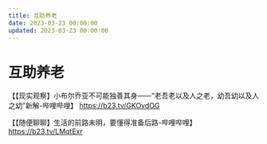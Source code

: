 ```yaml
---
title: 互助养老
date: 2023-03-23 00:00:00
updated: 2023-03-23 00:00:00
---
```


# 互助养老

【【现实观察】小布尔乔亚不可能独善其身——“老吾老以及人之老，幼吾幼以及人之幼”新解-哔哩哔哩】 https://b23.tv/GKOvdOG

【【随便聊聊】生活的前路未明，要懂得准备后路-哔哩哔哩】 https://b23.tv/LMqtExr
